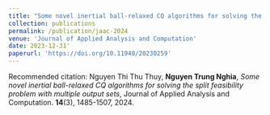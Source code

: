 ```yaml
---
title: "Some novel inertial ball-relaxed CQ algorithms for solving the split feasibility problem with multiple output sets"
collection: publications
permalink: /publication/jaac-2024
venue: 'Journal of Applied Analysis and Computation'
date: 2023-12-31'
paperurl: 'https://doi.org/10.11948/20230259'
---
```

Recommended citation: Nguyen Thi Thu Thuy, **Nguyen Trung Nghia**, _Some novel inertial ball-relaxed CQ algorithms for solving the split feasibility problem with multiple output sets_, Journal of Applied Analysis and Computation. **14**(3), 1485-1507, 2024.
